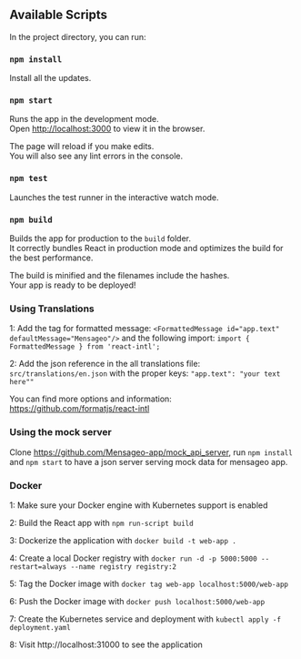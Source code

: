 ## Available Scripts

In the project directory, you can run:

### `npm install`

Install all the updates.

### `npm start`

Runs the app in the development mode.<br />
Open [http://localhost:3000](http://localhost:3000) to view it in the browser.

The page will reload if you make edits.<br />
You will also see any lint errors in the console.
  
### `npm test`

Launches the test runner in the interactive watch mode.<br />

### `npm build`

Builds the app for production to the `build` folder.<br />
It correctly bundles React in production mode and optimizes the build for the best performance.

The build is minified and the filenames include the hashes.<br />
Your app is ready to be deployed!


### Using Translations
1: Add the tag for formatted message:
`<FormattedMessage id="app.text" defaultMessage="Mensageo"/>`
and the following import:
`import { FormattedMessage } from 'react-intl';`

2: Add the json reference in the all translations file:
`src/translations/en.json`
with the proper keys:
`"app.text": "your text here""`

You can find more options and information: https://github.com/formatjs/react-intl

### Using the mock server
Clone https://github.com/Mensageo-app/mock_api_server, run `npm install` and `npm start` to have a json server serving mock data for mensageo app.

### Docker
1: Make sure your Docker engine with Kubernetes support is enabled

2: Build the React app with `npm run-script build`

3: Dockerize the application with `docker build -t web-app .`

4: Create a local Docker registry with `docker run -d -p 5000:5000 --restart=always --name registry registry:2`

5: Tag the Docker image with `docker tag web-app localhost:5000/web-app`

6: Push the Docker image with `docker push localhost:5000/web-app`

7: Create the Kubernetes service and deployment with `kubectl apply -f deployment.yaml`

8: Visit http://localhost:31000 to see the application


